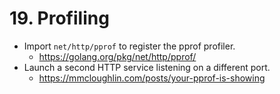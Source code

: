 # 19. Profiling

- Import `net/http/pprof` to register the pprof profiler.
  - https://golang.org/pkg/net/http/pprof/
- Launch a second HTTP service listening on a different port.
  - https://mmcloughlin.com/posts/your-pprof-is-showing
